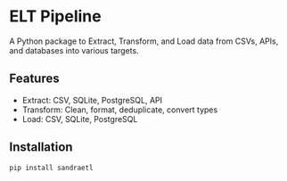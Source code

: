 # ELT Pipeline

A Python package to Extract, Transform, and Load data from CSVs, APIs, and databases into various targets.

## Features
- Extract: CSV, SQLite, PostgreSQL, API
- Transform: Clean, format, deduplicate, convert types
- Load: CSV, SQLite, PostgreSQL

## Installation
```bash
pip install sandraetl
